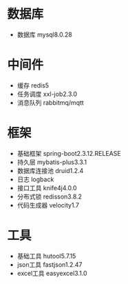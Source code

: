 # 数据库
- 数据库 mysql8.0.28

# 中间件
- 缓存 redis5
- 任务调度 xxl-job2.3.0
- 消息队列 rabbitmq/mqtt

# 框架
- 基础框架 spring-boot2.3.12.RELEASE
- 持久层 mybatis-plus3.3.1
- 数据库连接池 druid1.2.4
- 日志 logback
- 接口工具 knife4j4.0.0
- 分布式锁 redisson3.8.2
- 代码生成器 velocity1.7

# 工具
- 基础工具 hutool5.7.15
- json工具 fastjson1.2.47
- excel工具 easyexcel3.1.0

